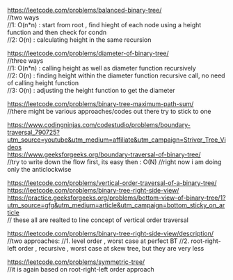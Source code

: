  https://leetcode.com/problems/balanced-binary-tree/<br>
 //two ways<br>
 //1: O(n*n) : start from root , find hieght of each node using a height function and then check for condn<br>
 //2: O(n)   : calculating height in the same recursion 
 
 https://leetcode.com/problems/diameter-of-binary-tree/<br>
 //three ways<br>
 //1: O(n*n) : calling height as well as diameter function recursively<br>
 //2: O(n)   : finding height within the diameter function recursive call, no need of calling height function<br>
 //3: O(n)   : adjusting the height function to get the diameter<br>
 
 
 https://leetcode.com/problems/binary-tree-maximum-path-sum/<br>
 //there might be various approaches/codes out there try to stick to one<br>
 
 
https://www.codingninjas.com/codestudio/problems/boundary-traversal_790725?utm_source=youtube&utm_medium=affiliate&utm_campaign=Striver_Tree_Videos <br>
https://www.geeksforgeeks.org/boundary-traversal-of-binary-tree/ <br>
//try to write down the flow first, its easy then : O(N)
//right now i am doing only the anticlockwise

 

https://leetcode.com/problems/vertical-order-traversal-of-a-binary-tree/ <br>
https://leetcode.com/problems/binary-tree-right-side-view/<br>
https://practice.geeksforgeeks.org/problems/bottom-view-of-binary-tree/1?utm_source=gfg&utm_medium=article&utm_campaign=bottom_sticky_on_article<br>
// these all are realted to line concept of vertical order traversal



https://leetcode.com/problems/binary-tree-right-side-view/description/<br>
//two approaches:
//1. level order , worst case at perfect BT
//2. root-right-left order , recursive , worst case at skew tree, but they are very less


https://leetcode.com/problems/symmetric-tree/<br>
 //it is again based on root-right-left order approach
